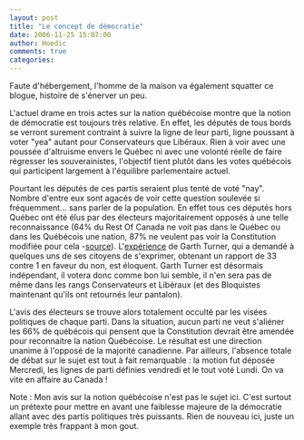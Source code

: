 ```yaml
---
layout: post
title: "Le concept de démocratie"
date: 2006-11-25 15:07:00
author: Hoedic
comments: true
categories: 
---
```



Faute d'hébergement, l'homme de la maison va également squatter ce blogue, histoire de s'énerver un peu.

L'actuel drame en trois actes sur la nation québécoise montre que la notion de démocratie est toujours très relative. En effet, les députés de tous bords se verront surement contraint à suivre la ligne de leur parti, ligne poussant à voter "yea" autant pour Conservateurs que Libéraux. Rien à voir avec une poussée d'altruisme envers le Québec ni avec une volonté réelle de faire régresser les souverainistes, l'objectif tient plutôt dans les votes québécois qui participent largement à l'équilibre parlementaire actuel.

Pourtant les députés de ces partis seraient plus tenté de voté "nay". Nombre d'entre eux sont agacés de voir cette question soulevée si fréquemment... sans parler de la population. En effet tous ces députés hors Québec ont été élus par des électeurs majoritairement opposés à une telle reconnaissance (64% du Rest Of Canada ne voit pas dans le Québec ou dans les Québécois une nation, 87% ne veulent pas voir la Constitution modifiée pour cela -[source](http://www.cbc.ca/news/background/public-opinion)). L'[expérience](http://www.garth.ca/weblog/2006/11/23/the-vote-2) de Garth Turner, qui a demandé à quelques uns de ses citoyens de s'exprimer, obtenant un rapport de 33 contre 1 en faveur du non, est éloquent. Garth Turner est désormais indépendant, il votera donc comme bon lui semble, il n'en sera pas de même dans les rangs Conservateurs et Libéraux (et des Bloquistes maintenant qu'ils ont retournés leur pantalon).

L'avis des électeurs se trouve alors totalement occulté par les visées politiques de chaque parti. Dans la situation, aucun parti ne veut s'aliéner les 66% de québécois qui pensent que la Constitution devrait être amendée pour reconnaitre la nation Québécoise. Le résultat est une direction unanime à l'opposé de la majorité canadienne. Par ailleurs, l'absence totale de débat sur le sujet est tout à fait remarquable : la motion fut déposée Mercredi, les lignes de parti définies vendredi et le tout voté Lundi. On va vite en affaire au Canada !

Note : Mon avis sur la notion québécoise n'est pas le sujet ici. C'est surtout un prétexte pour mettre en avant une faiblesse majeure de la démocratie allant avec des partis politiques très puissants. Rien de nouveau ici, juste un exemple très frappant à mon gout.